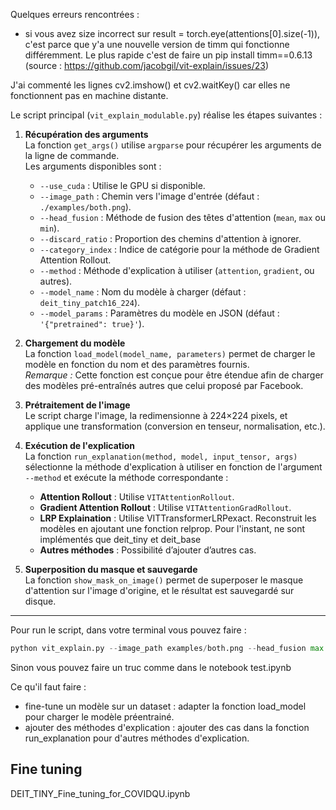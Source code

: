 Quelques erreurs rencontrées : 
- si vous avez size incorrect sur  result = torch.eye(attentions[0].size(-1)), c'est parce que y'a une nouvelle version de timm qui fonctionne différemment. Le plus rapide c'est de faire un pip install timm==0.6.13 (source : https://github.com/jacobgil/vit-explain/issues/23)


J'ai commenté les lignes cv2.imshow() et cv2.waitKey() car elles ne fonctionnent pas en machine distante.


Le script principal (`vit_explain_modulable.py`) réalise les étapes suivantes :

1. **Récupération des arguments**  
   La fonction `get_args()` utilise `argparse` pour récupérer les arguments de la ligne de commande.  
   Les arguments disponibles sont :

   - `--use_cuda` : Utilise le GPU si disponible.
   - `--image_path` : Chemin vers l'image d'entrée (défaut : `./examples/both.png`).
   - `--head_fusion` : Méthode de fusion des têtes d'attention (`mean`, `max` ou `min`).
   - `--discard_ratio` : Proportion des chemins d'attention à ignorer.
   - `--category_index` : Indice de catégorie pour la méthode de Gradient Attention Rollout.
   - `--method` : Méthode d'explication à utiliser (`attention`, `gradient`, ou autres).
   - `--model_name` : Nom du modèle à charger (défaut : `deit_tiny_patch16_224`).
   - `--model_params` : Paramètres du modèle en JSON (défaut : `'{"pretrained": true}'`).

2. **Chargement du modèle**  
   La fonction `load_model(model_name, parameters)` permet de charger le modèle en fonction du nom et des paramètres fournis.  
   *Remarque :* Cette fonction est conçue pour être étendue afin de charger des modèles pré-entraînés autres que celui proposé par Facebook.

3. **Prétraitement de l'image**  
   Le script charge l'image, la redimensionne à 224×224 pixels, et applique une transformation (conversion en tenseur, normalisation, etc.).

4. **Exécution de l'explication**  
   La fonction `run_explanation(method, model, input_tensor, args)` sélectionne la méthode d'explication à utiliser en fonction de l'argument `--method` et exécute la méthode correspondante :
   - **Attention Rollout** : Utilise `VITAttentionRollout`.
   - **Gradient Attention Rollout** : Utilise `VITAttentionGradRollout`.
   - **LRP Explaination** : Utilise VITTransformerLRPexact. Reconstruit les modèles en ajoutant une fonction relprop. Pour l'instant, ne sont implémentés que deit_tiny et deit_base
   - **Autres méthodes** : Possibilité d’ajouter d’autres cas.

5. **Superposition du masque et sauvegarde**  
   La fonction `show_mask_on_image()` permet de superposer le masque d'attention sur l'image d'origine, et le résultat est sauvegardé sur disque.

---

Pour run le script, dans votre terminal vous pouvez faire : 

``` python
python vit_explain.py --image_path examples/both.png --head_fusion max --discard_ratio 0.9 --use_cuda --method attention 
``` 

Sinon vous pouvez faire un truc comme dans le notebook test.ipynb

Ce qu'il faut faire : 
- fine-tune un modèle sur un dataset : adapter la fonction load_model pour charger le modèle préentrainé. 
- ajouter des méthodes d'explication : ajouter des cas dans la fonction run_explanation pour d'autres méthodes d'explication.


## Fine tuning 
DEIT_TINY_Fine_tuning_for_COVIDQU.ipynb
